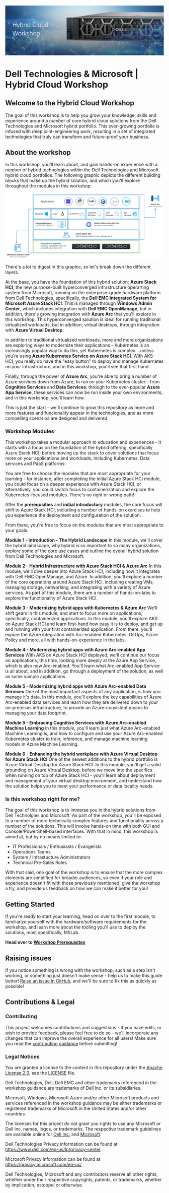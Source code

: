 ![Hybrid Cloud Workshop Banner](/media/MainBanner.png)

Dell Technologies & Microsoft | Hybrid Cloud Workshop
==============

## Welcome to the Hybrid Cloud Workshop
The goal of this workshop is to help you grow your knowledge, skills and experience around a number of core hybrid cloud solutions from the Dell Technologies and Microsoft hybrid portfolio. This ever-growing portfolio is infused with deep joint-engineering work, resulting in a set of integrated technologies that truly can transform and future-proof your business.

About the workshop
-----------
In this workshop, you'll learn about, and gain hands-on experience with a number of hybrid technologies within the Dell Technologies and Microsoft hybrid cloud portfolios. The following graphic depicts the different building blocks that make up the hybrid solution, and which you'll explore throughout the modules in this workshop:

![Hybrid Solution Architecture](media/HybridSolutionArchitecture.png)

There's a lot to digest in this graphic, so let's break down the different layers.

At the base, you have the foundation of this hybrid solution; **Azure Stack HCI**, the new purpose-built hyperconverged infrastructure operarting system from Microsoft, running on the enterprise-grade hardware platform from Dell Technologies, specifically, the **Dell EMC Integrated System for Microsoft Azure Stack HCI**. This is managed through **Windows Admin Center**, which includes integration with **Dell EMC OpenManage**, but in addition, there's growing integration with **Azure Arc** that you'll explore in this workshop. This hyperconverged solution is ideal for running traditional virtualized workloads, but in addition, virtual desktops, through integration with **Azure Virtual Desktop**.

In addition to traditional virtualized workloads, more and more organizations are exploring ways to modernize their applications - Kubernetes is an increasingly popular way to do this, yet Kubernetes is complex....unless you're using **Azure Kubernetes Service on Azure Stack HCI**. With AKS-HCI, you really do have the "easy button" to deploy and manage Kubernetes on your infrastructure, and in this workshop, you'll see that first hand.

Finally, through the power of **Azure Arc**, you're able to bring a number of Azure services down from Azure, to run on your Kubernetes cluster - from **Cognitive Services** and **Data Services**, through to the ever-popular **Azure App Service**, these services can now be run inside your own environments, and in this workshop, you'll learn how. 

This is just the start - we'll continue to grow this repository as more and more features and funcionality appear in the technologies, and as more compelling scenarios are designed and delivered.

### Workshop Modules
This workshop takes a modular approach to education and experiences - it starts with a focus on the foundation of the hybrid offering, specifically Azure Stack HCI, before moving up the stack to cover solutions that focus more on your applications and workloads, including Kubernetes, Data services and PaaS platforms.

You are free to choose the modules that are most appropriate for your learning - for instance, after completing the initial Azure Stack HCI module, you could focus on a deeper experience with Azure Stack HCI, or alternatively, you could switch focus to containerization and explore the Kubernetes-focused modules. There's no right or wrong path!

After the **prerequsities** and **initial introductory** modules, the core focus will shift to Azure Stack HCI, including a number of hands-on exercises to help you experience the deployment and configuration of the solution.

From there, you're free to focus on the modules that are most appropriate to your goals.

**Module 1 - Introduction - The Hybrid Landscape**
In this module, we'll cover the hybrid landscape, why hybrid is so important to so many organizations, explore some of the core use cases and outline the overall hybrid solution from Dell Technologies and Microsoft.

**Module 2 - Hybrid Infrastructure with Azure Stack HCI & Azure Arc**
In this module, we'll dive deeper into Azure Stack HCI, including how it integrates with Dell EMC OpenManage, and Azure. In addition, you'll explore a number of the core operations around Azure Stack HCI, including creating VMs, managing storage, networking, and integrating with a variety of Azure services. As part of this module, there are a number of hands-on-labs to explore the functionality of Azure Stack HCI.

**Module 3 - Modernizing hybrid apps with Kubernetes & Azure Arc**
We'll shift gears in this module, and start to focus more on applications, specifically, containerized applications. In this module, you'll explore AKS on Azure Stack HCI and learn first-hand how easy it is to deploy, and get up and running with your first containerized application. From there, you'll expore the Azure integration with Arc-enabled Kubernetes, GitOps, Azure Policy and more, all with hands-on-experience in the labs.

**Module 4 - Modernizing hybrid apps with Azure Arc-enabled App Services**
With AKS on Azure Stack HCI deployed, we'll continue our focus on applications, this time, looking more deeply at the Azure App Service, which is also now Arc-enabled. You'll learn what Arc-enabled App Service is all about, and in addition, go through a deployment of the solution, as well as some sample applications.

**Module 5 - Modernizing hybrid apps with Azure Arc-enabled Data Services**
One of the most important aspects of any application, is how you manage it's data. In this module, you'll explore the key capabilities of Azure Arc-enabled data services and learn how they are delivered down to your on-premises infrastructure, to provide an Azure-consistent means to managing your data footprint.

**Module 5 - Embracing Cognitive Services with Azure Arc-enabled Machine Learning**
In this module, you'll learn just what Azure Arc-enabled Machine Learning is, and how to configure and use your Azure Arc-enabled Kubernetes cluster to train, inference, and manage machine learning models in Azure Machine Learning.

**Module 6 - Enhancing the hybrid workplace with Azure Virtual Desktop for Azure Stack HCI**
One of the newest additions to the hybrid portfolio is Azure Virtual Desktop for Azure Stack HCI. In this module, you'll get a solid grounding on Azure Virtual Desktop, before we move into the specifics when running on top of Azure Stack HCI - you'll learn about deployment and management of your virtual desktop environment, and understand how the solution helps you to meet your performance or data locality needs.


### Is this workshop right for me?
The goal of this workshop is to immerse you in the hybrid solutions from Dell Technolgies and Microsoft. As part of the workshop, you'll be exposed to a number of more technically complex features and functionality across a number of the solutions. This will involve hands-on time with both GUI and Console/PowerShell-based interfaces. With that in mind, this workshop is aimed at, but by no means limited to:

- IT Professionals / Enthusiasts / Evangelists
- Operations Teams
- System / Infrastucture Administrators
- Technical Pre-Sales Roles

With that said, one goal of the workshop is to ensure that the more complex elements are simplified for broader audiences, so even if your role and experience doesn't fit with those previously mentioned, give the workshop a try, and provide us feedback on how we can make it better for you!

Getting Started
-----------
If you're ready to start your learning, head on over to the first module, to familiarize yourself with the hardware/software requirements for the workshop, and learn more about the tooling you'll use to deploy the solutions, most specifically, MSLab.

**Head over to [Workshop Prerequisites](modules/prerequisites.md)**

Raising issues
-----------
If you notice something is wrong with the workshop, such as a step isn't working, or something just doesn't make sense - help us to make this guide better!  [Raise an issue in GitHub](https://github.com/DellGEOS/HybridWorkshop/issues), and we'll be sure to fix this as quickly as possible!

Contributions & Legal
-----------

### Contributing
This project welcomes contributions and suggestions - if you have edits, or wish to provide feedback, please feel free to do so - we'll incorporate any changes that can improve the overall experience for all users! Make sure you read the [contributing guidance](.github/CONTRIBUTING.md) before submitting!

### Legal Notices

You are granted a license to the content in this repository under the [Apache License 2.0](http://www.apache.org/licenses/LICENSE-2.0), see the [LICENSE](LICENSE) file.

Dell Technologies, Dell, Dell EMC and other trademarks referenced in the workshop guidance are trademarks of Dell Inc. or its subsidiaries.

Microsoft, Windows, Microsoft Azure and/or other Microsoft products and services referenced in the workshop guidance may be either trademarks or registered trademarks of Microsoft in the United States and/or other countries.

The licenses for this project do not grant you rights to use any Microsoft or Dell Inc. names, logos, or trademarks. The respective trademark guidelines are available online for [Dell Inc.](https://www.dell.com/learn/us/en/uscorp1/terms-conditions/trademarks-us) and [Microsoft](http://go.microsoft.com/fwlink/?LinkID=254653).

Dell Technologies Privacy information can be found at https://www.dell.com/en-us/lp/privacy-center.

Microsoft Privacy information can be found at https://privacy.microsoft.com/en-us/

Dell Technologies, Microsoft and any contributors reserve all other rights, whether under their respective copyrights, patents, or trademarks, whether by implication, estoppel or otherwise.